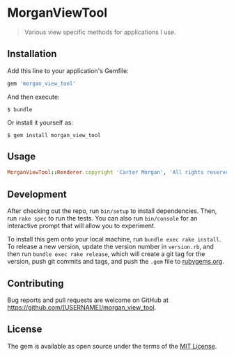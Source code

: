 # MorganViewTool

> Various view specific methods for applications I use.

## Installation

Add this line to your application's Gemfile:

```ruby
gem 'morgan_view_tool'
```

And then execute:

    $ bundle

Or install it yourself as:

    $ gem install morgan_view_tool

## Usage

```ruby
MorganViewTool::Renderer.copyright 'Carter Morgan', 'All rights reserved'
```

## Development

After checking out the repo, run `bin/setup` to install dependencies. Then, run `rake spec` to run the tests. You can also run `bin/console` for an interactive prompt that will allow you to experiment.

To install this gem onto your local machine, run `bundle exec rake install`. To release a new version, update the version number in `version.rb`, and then run `bundle exec rake release`, which will create a git tag for the version, push git commits and tags, and push the `.gem` file to [rubygems.org](https://rubygems.org).

## Contributing

Bug reports and pull requests are welcome on GitHub at https://github.com/[USERNAME]/morgan_view_tool.

## License

The gem is available as open source under the terms of the [MIT License](http://opensource.org/licenses/MIT).
